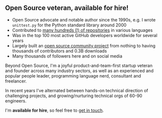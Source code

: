 ## Open Source veteran, available for hire!

- Open Source advocate and notable author since the 1990s, e.g. I
  wrote `unittest.py` for the Python standard library around 2000
- Contributed to [many hundreds (!) of
  repositories](https://github.com/purcell?tab=repositories) in
  various languages
- Was in the top 100 most active GitHub developers worldwide for
  several years
- Largely built an [open source community
  project](https://github.com/melpa/melpa) from nothing to having
  thousands of contributors and 0.3B downloads
- Many thousands of followers here and on social media

Beyond Open Source, I'm a joyful product-and-team-first startup
veteran and founder across many industry sectors, as well as an
experienced and popular people leader, programming language nerd,
consultant and freelancer.

In recent years I've alternated between hands-on technical direction
of challenging projects, and growing/nurturing technical orgs of 60-90
engineers.

I'm **available for hire**, so feel free to [get in
touch](mailto:steve@sanityinc.com).
